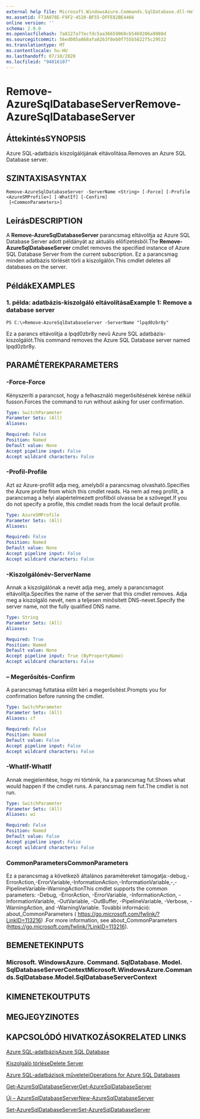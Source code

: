 ```yaml
---
external help file: Microsoft.WindowsAzure.Commands.SqlDatabase.dll-Help.xml
ms.assetid: F73A078E-F9F2-4520-BF55-DFFE82BE4466
online version: ''
schema: 2.0.0
ms.openlocfilehash: 7a8127a77ecfdc5aa36659060cb5469206a9988d
ms.sourcegitcommit: 56ed085a868afa8263f8eb0f755b5822f5c29532
ms.translationtype: MT
ms.contentlocale: hu-HU
ms.lasthandoff: 07/18/2020
ms.locfileid: "94016107"
---
```

# <span data-ttu-id="f9952-101">Remove-AzureSqlDatabaseServer</span><span class="sxs-lookup"><span data-stu-id="f9952-101">Remove-AzureSqlDatabaseServer</span></span>

## <span data-ttu-id="f9952-102">Áttekintés</span><span class="sxs-lookup"><span data-stu-id="f9952-102">SYNOPSIS</span></span>
<span data-ttu-id="f9952-103">Azure SQL-adatbázis kiszolgálójának eltávolítása.</span><span class="sxs-lookup"><span data-stu-id="f9952-103">Removes an Azure SQL Database server.</span></span>

## <span data-ttu-id="f9952-104">SZINTAXISA</span><span class="sxs-lookup"><span data-stu-id="f9952-104">SYNTAX</span></span>

```
Remove-AzureSqlDatabaseServer -ServerName <String> [-Force] [-Profile <AzureSMProfile>] [-WhatIf] [-Confirm]
 [<CommonParameters>]
```

## <span data-ttu-id="f9952-105">Leírás</span><span class="sxs-lookup"><span data-stu-id="f9952-105">DESCRIPTION</span></span>
<span data-ttu-id="f9952-106">A **Remove-AzureSqlDatabaseServer** parancsmag eltávolítja az Azure SQL Database Server adott példányát az aktuális előfizetésből.</span><span class="sxs-lookup"><span data-stu-id="f9952-106">The **Remove-AzureSqlDatabaseServer** cmdlet removes the specified instance of Azure SQL Database Server from the current subscription.</span></span>
<span data-ttu-id="f9952-107">Ez a parancsmag minden adatbázis törlését törli a kiszolgálón.</span><span class="sxs-lookup"><span data-stu-id="f9952-107">This cmdlet deletes all databases on the server.</span></span>

## <span data-ttu-id="f9952-108">Példák</span><span class="sxs-lookup"><span data-stu-id="f9952-108">EXAMPLES</span></span>

### <span data-ttu-id="f9952-109">1. példa: adatbázis-kiszolgáló eltávolítása</span><span class="sxs-lookup"><span data-stu-id="f9952-109">Example 1: Remove a database server</span></span>
```
PS C:\>Remove-AzureSqlDatabaseServer -ServerName "lpqd0zbr8y"
```

<span data-ttu-id="f9952-110">Ez a parancs eltávolítja a lpqd0zbr8y nevű Azure SQL adatbázis-kiszolgálót.</span><span class="sxs-lookup"><span data-stu-id="f9952-110">This command removes the Azure SQL Database server named lpqd0zbr8y.</span></span>

## <span data-ttu-id="f9952-111">PARAMÉTEREK</span><span class="sxs-lookup"><span data-stu-id="f9952-111">PARAMETERS</span></span>

### <span data-ttu-id="f9952-112">-Force</span><span class="sxs-lookup"><span data-stu-id="f9952-112">-Force</span></span>
<span data-ttu-id="f9952-113">Kényszeríti a parancsot, hogy a felhasználó megerősítésének kérése nélkül fusson.</span><span class="sxs-lookup"><span data-stu-id="f9952-113">Forces the command to run without asking for user confirmation.</span></span>

```yaml
Type: SwitchParameter
Parameter Sets: (All)
Aliases: 

Required: False
Position: Named
Default value: None
Accept pipeline input: False
Accept wildcard characters: False
```

### <span data-ttu-id="f9952-114">-Profil</span><span class="sxs-lookup"><span data-stu-id="f9952-114">-Profile</span></span>
<span data-ttu-id="f9952-115">Azt az Azure-profilt adja meg, amelyből a parancsmag olvasható.</span><span class="sxs-lookup"><span data-stu-id="f9952-115">Specifies the Azure profile from which this cmdlet reads.</span></span>
<span data-ttu-id="f9952-116">Ha nem ad meg profilt, a parancsmag a helyi alapértelmezett profilból olvassa be a szöveget.</span><span class="sxs-lookup"><span data-stu-id="f9952-116">If you do not specify a profile, this cmdlet reads from the local default profile.</span></span>

```yaml
Type: AzureSMProfile
Parameter Sets: (All)
Aliases: 

Required: False
Position: Named
Default value: None
Accept pipeline input: False
Accept wildcard characters: False
```

### <span data-ttu-id="f9952-117">-Kiszolgálónév</span><span class="sxs-lookup"><span data-stu-id="f9952-117">-ServerName</span></span>
<span data-ttu-id="f9952-118">Annak a kiszolgálónak a nevét adja meg, amely a parancsmagot eltávolítja.</span><span class="sxs-lookup"><span data-stu-id="f9952-118">Specifies the name of the server that this cmdlet removes.</span></span>
<span data-ttu-id="f9952-119">Adja meg a kiszolgáló nevét, nem a teljesen minősített DNS-nevet.</span><span class="sxs-lookup"><span data-stu-id="f9952-119">Specify the server name, not the fully qualified DNS name.</span></span>

```yaml
Type: String
Parameter Sets: (All)
Aliases: 

Required: True
Position: Named
Default value: None
Accept pipeline input: True (ByPropertyName)
Accept wildcard characters: False
```

### <span data-ttu-id="f9952-120">– Megerősítés</span><span class="sxs-lookup"><span data-stu-id="f9952-120">-Confirm</span></span>
<span data-ttu-id="f9952-121">A parancsmag futtatása előtt kéri a megerősítést.</span><span class="sxs-lookup"><span data-stu-id="f9952-121">Prompts you for confirmation before running the cmdlet.</span></span>

```yaml
Type: SwitchParameter
Parameter Sets: (All)
Aliases: cf

Required: False
Position: Named
Default value: False
Accept pipeline input: False
Accept wildcard characters: False
```

### <span data-ttu-id="f9952-122">-WhatIf</span><span class="sxs-lookup"><span data-stu-id="f9952-122">-WhatIf</span></span>
<span data-ttu-id="f9952-123">Annak megjelenítése, hogy mi történik, ha a parancsmag fut.</span><span class="sxs-lookup"><span data-stu-id="f9952-123">Shows what would happen if the cmdlet runs.</span></span>
<span data-ttu-id="f9952-124">A parancsmag nem fut.</span><span class="sxs-lookup"><span data-stu-id="f9952-124">The cmdlet is not run.</span></span>

```yaml
Type: SwitchParameter
Parameter Sets: (All)
Aliases: wi

Required: False
Position: Named
Default value: False
Accept pipeline input: False
Accept wildcard characters: False
```

### <span data-ttu-id="f9952-125">CommonParameters</span><span class="sxs-lookup"><span data-stu-id="f9952-125">CommonParameters</span></span>
<span data-ttu-id="f9952-126">Ez a parancsmag a következő általános paramétereket támogatja:-debug,-ErrorAction,-ErrorVariable,-InformationAction,-InformationVariable,-,-PipelineVariable-WarningAction</span><span class="sxs-lookup"><span data-stu-id="f9952-126">This cmdlet supports the common parameters: -Debug, -ErrorAction, -ErrorVariable, -InformationAction, -InformationVariable, -OutVariable, -OutBuffer, -PipelineVariable, -Verbose, -WarningAction, and -WarningVariable.</span></span> <span data-ttu-id="f9952-127">További információ: about_CommonParameters ( https://go.microsoft.com/fwlink/?LinkID=113216) .</span><span class="sxs-lookup"><span data-stu-id="f9952-127">For more information, see about_CommonParameters (https://go.microsoft.com/fwlink/?LinkID=113216).</span></span>

## <span data-ttu-id="f9952-128">BEMENETEK</span><span class="sxs-lookup"><span data-stu-id="f9952-128">INPUTS</span></span>

### <span data-ttu-id="f9952-129">Microsoft. WindowsAzure. Command. SqlDatabase. Model. SqlDatabaseServerContext</span><span class="sxs-lookup"><span data-stu-id="f9952-129">Microsoft.WindowsAzure.Commands.SqlDatabase.Model.SqlDatabaseServerContext</span></span>

## <span data-ttu-id="f9952-130">KIMENETEK</span><span class="sxs-lookup"><span data-stu-id="f9952-130">OUTPUTS</span></span>

## <span data-ttu-id="f9952-131">MEGJEGYZI</span><span class="sxs-lookup"><span data-stu-id="f9952-131">NOTES</span></span>

## <span data-ttu-id="f9952-132">KAPCSOLÓDÓ HIVATKOZÁSOK</span><span class="sxs-lookup"><span data-stu-id="f9952-132">RELATED LINKS</span></span>

[<span data-ttu-id="f9952-133">Azure SQL-adatbázis</span><span class="sxs-lookup"><span data-stu-id="f9952-133">Azure SQL Database</span></span>](https://azure.microsoft.com/en-us/services/sql-database/)

[<span data-ttu-id="f9952-134">Kiszolgáló törlése</span><span class="sxs-lookup"><span data-stu-id="f9952-134">Delete Server</span></span>](https://msdn.microsoft.com/en-us/library/azure/dn505695.aspx)

[<span data-ttu-id="f9952-135">Azure SQL-adatbázisok műveletei</span><span class="sxs-lookup"><span data-stu-id="f9952-135">Operations for Azure SQL Databases</span></span>](https://msdn.microsoft.com/en-us/library/azure/dn505719.aspx)

[<span data-ttu-id="f9952-136">Get-AzureSqlDatabaseServer</span><span class="sxs-lookup"><span data-stu-id="f9952-136">Get-AzureSqlDatabaseServer</span></span>](./Get-AzureSqlDatabaseServer.md)

[<span data-ttu-id="f9952-137">Új – AzureSqlDatabaseServer</span><span class="sxs-lookup"><span data-stu-id="f9952-137">New-AzureSqlDatabaseServer</span></span>](./New-AzureSqlDatabaseServer.md)

[<span data-ttu-id="f9952-138">Set-AzureSqlDatabaseServer</span><span class="sxs-lookup"><span data-stu-id="f9952-138">Set-AzureSqlDatabaseServer</span></span>](./Set-AzureSqlDatabaseServer.md)



